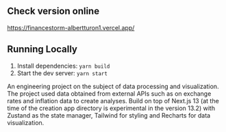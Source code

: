 ## Check version online
https://financestorm-albertturon1.vercel.app/

## Running Locally
1. Install dependencies: `yarn build`
1. Start the dev server: `yarn start`

An engineering project on the subject of data processing 
and visualization. 
The project used data obtained from external APIs such as on 
exchange rates and inflation data to create analyses. 
Build on top of Next.js 13 (at the time of the creation 
app directory is experimental in the version 13.2)
with Zustand as the state manager, Tailwind for 
styling and Recharts for data visualization.
